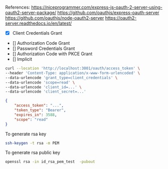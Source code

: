 References:
https://niceprogrammer.com/express-js-oauth-2-server-using-oauth2-server-package/
https://github.com/oauthjs/express-oauth-server
https://github.com/oauthjs/node-oauth2-server
https://oauth2-server.readthedocs.io/en/latest/

- [x] Client Credentials Grant
- [] Authorization Code Grant
- [] Password Credentials Grant
- [] Authorization Code with PKCE Grant
- [] Implicit

```bash
curl --location 'http://localhost:3001/oauth/access_token' \
--header 'Content-Type: application/x-www-form-urlencoded' \
--data-urlencode 'grant_type=client_credentials' \
--data-urlencode 'scope=read' \
--data-urlencode 'client_id=...' \
--data-urlencode 'client_secret=...'
```
```json
{
    "access_token": "...",
    "token_type": "Bearer",
    "expires_in": 3588,
    "scope": "read"
}
```

To generate rsa key
```bash
ssh-keygen -t rsa -m PEM
```
To generate rsa public key
```bash
openssl rsa -in id_rsa_pem_test  -pubout
```